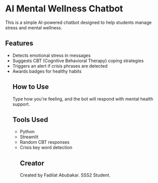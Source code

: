 # AI Mental Wellness Chatbot
This is a simple AI-powered chatbot designed to help students manage stress and mental wellness.
## Features
- Detects emotional stress in messages
- Suggests CBT (Cognitive Behavioral Therapy) coping strategies
- Triggers an alert if crisis phrases are detected
- Awards badges for healthy habits
  ## How to Use
  Type how you're feeling, and the bot will respond with mental health support.
  ## Tools Used
  - Python
  - Streamlit
  - Random CBT responses
  - Crisis key word detection
    ## Creator
    Created by Fadilat Abubakar. SSS2 Student.

